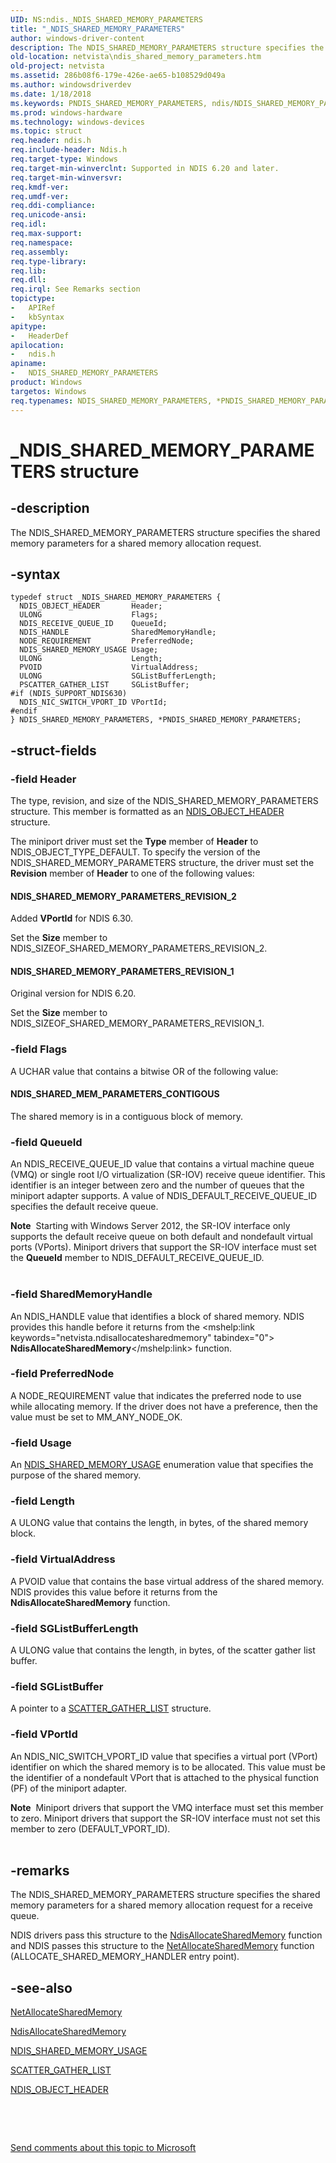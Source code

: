 ```yaml
---
UID: NS:ndis._NDIS_SHARED_MEMORY_PARAMETERS
title: "_NDIS_SHARED_MEMORY_PARAMETERS"
author: windows-driver-content
description: The NDIS_SHARED_MEMORY_PARAMETERS structure specifies the shared memory parameters for a shared memory allocation request.
old-location: netvista\ndis_shared_memory_parameters.htm
old-project: netvista
ms.assetid: 286b08f6-179e-426e-ae65-b108529d049a
ms.author: windowsdriverdev
ms.date: 1/18/2018
ms.keywords: PNDIS_SHARED_MEMORY_PARAMETERS, ndis/NDIS_SHARED_MEMORY_PARAMETERS, ndis/PNDIS_SHARED_MEMORY_PARAMETERS, ndis_shared_memory_ref_76b2c89f-c221-42de-ae92-ad10cf2297f2.xml, netvista.ndis_shared_memory_parameters, PNDIS_SHARED_MEMORY_PARAMETERS structure pointer [Network Drivers Starting with Windows Vista], _NDIS_SHARED_MEMORY_PARAMETERS, NDIS_SHARED_MEMORY_PARAMETERS structure [Network Drivers Starting with Windows Vista], NDIS_SHARED_MEMORY_PARAMETERS, *PNDIS_SHARED_MEMORY_PARAMETERS
ms.prod: windows-hardware
ms.technology: windows-devices
ms.topic: struct
req.header: ndis.h
req.include-header: Ndis.h
req.target-type: Windows
req.target-min-winverclnt: Supported in NDIS 6.20 and later.
req.target-min-winversvr: 
req.kmdf-ver: 
req.umdf-ver: 
req.ddi-compliance: 
req.unicode-ansi: 
req.idl: 
req.max-support: 
req.namespace: 
req.assembly: 
req.type-library: 
req.lib: 
req.dll: 
req.irql: See Remarks section
topictype:
-	APIRef
-	kbSyntax
apitype:
-	HeaderDef
apilocation:
-	ndis.h
apiname:
-	NDIS_SHARED_MEMORY_PARAMETERS
product: Windows
targetos: Windows
req.typenames: NDIS_SHARED_MEMORY_PARAMETERS, *PNDIS_SHARED_MEMORY_PARAMETERS
---
```


# _NDIS_SHARED_MEMORY_PARAMETERS structure


## -description


The NDIS_SHARED_MEMORY_PARAMETERS structure specifies the shared memory parameters for a shared
  memory allocation request.


## -syntax


````
typedef struct _NDIS_SHARED_MEMORY_PARAMETERS {
  NDIS_OBJECT_HEADER       Header;
  ULONG                    Flags;
  NDIS_RECEIVE_QUEUE_ID    QueueId;
  NDIS_HANDLE              SharedMemoryHandle;
  NODE_REQUIREMENT         PreferredNode;
  NDIS_SHARED_MEMORY_USAGE Usage;
  ULONG                    Length;
  PVOID                    VirtualAddress;
  ULONG                    SGListBufferLength;
  PSCATTER_GATHER_LIST     SGListBuffer;
#if (NDIS_SUPPORT_NDIS630)
  NDIS_NIC_SWITCH_VPORT_ID VPortId;
#endif 
} NDIS_SHARED_MEMORY_PARAMETERS, *PNDIS_SHARED_MEMORY_PARAMETERS;
````


## -struct-fields




### -field Header

The type, revision, and size of the NDIS_SHARED_MEMORY_PARAMETERS structure. This member is formatted as an <a href="..\ntddndis\ns-ntddndis-_ndis_object_header.md">NDIS_OBJECT_HEADER</a> structure.

The miniport driver must set the <b>Type</b> member of <b>Header</b> to NDIS_OBJECT_TYPE_DEFAULT. To specify the version of the NDIS_SHARED_MEMORY_PARAMETERS structure, the driver must set the <b>Revision</b> member of <b>Header</b> to one of the following values: 




#### NDIS_SHARED_MEMORY_PARAMETERS_REVISION_2

Added <b>VPortId</b> for NDIS 6.30.

Set the <b>Size</b> member to NDIS_SIZEOF_SHARED_MEMORY_PARAMETERS_REVISION_2.


#### NDIS_SHARED_MEMORY_PARAMETERS_REVISION_1

Original version for NDIS 6.20.

Set the <b>Size</b> member to NDIS_SIZEOF_SHARED_MEMORY_PARAMETERS_REVISION_1.


### -field Flags

A UCHAR value that contains a bitwise OR of the following value:
     




#### NDIS_SHARED_MEM_PARAMETERS_CONTIGOUS

The shared memory is in a contiguous block of memory.


### -field QueueId

An NDIS_RECEIVE_QUEUE_ID value that contains a virtual machine queue (VMQ) or single root I/O virtualization (SR-IOV) receive queue identifier. This identifier is an
     integer between zero and the number of queues that the miniport adapter supports. A value of NDIS_DEFAULT_RECEIVE_QUEUE_ID specifies
     the default receive queue.
<div class="alert"><b>Note</b>  Starting with Windows Server 2012, the SR-IOV interface only supports the default receive queue on both default and nondefault virtual ports (VPorts). Miniport drivers that support the SR-IOV interface must set the <b>QueueId</b> member to NDIS_DEFAULT_RECEIVE_QUEUE_ID.</div><div> </div>

### -field SharedMemoryHandle

An NDIS_HANDLE value that identifies a block of shared memory. NDIS provides this handle before it
     returns from the 
     <mshelp:link keywords="netvista.ndisallocatesharedmemory" tabindex="0"><b>
     NdisAllocateSharedMemory</b></mshelp:link> function.


### -field PreferredNode

A NODE_REQUIREMENT value that indicates the preferred node to use while allocating memory. If the driver does not have a preference, then the value must be set to MM_ANY_NODE_OK.


### -field Usage

An 
     <a href="..\ndis\ne-ndis-_ndis_shared_memory_usage.md">NDIS_SHARED_MEMORY_USAGE</a> enumeration
     value that specifies the purpose of the shared memory.


### -field Length

A ULONG value that contains the length, in bytes, of the shared memory block.


### -field VirtualAddress

A PVOID value that contains the base virtual address of the shared memory. NDIS provides this
     value before it returns from the 
     <b>NdisAllocateSharedMemory</b> function.


### -field SGListBufferLength

A ULONG value that contains the length, in bytes, of the scatter gather list buffer.


### -field SGListBuffer

A pointer to a 
     <a href="..\wdm\ns-wdm-_scatter_gather_list.md">SCATTER_GATHER_LIST</a> structure.


### -field VPortId

An NDIS_NIC_SWITCH_VPORT_ID value that specifies a virtual port (VPort) identifier on which the shared memory is to be allocated. This value must be the identifier of a nondefault VPort that is attached to the physical function (PF) of the miniport adapter. 


<div class="alert"><b>Note</b>  Miniport drivers that support the VMQ interface must set this member to zero. Miniport drivers that support the SR-IOV interface must not set this member to zero (DEFAULT_VPORT_ID).</div><div> </div>

## -remarks


The NDIS_SHARED_MEMORY_PARAMETERS structure specifies the shared memory parameters for a shared memory
    allocation request for a receive queue.

NDIS drivers pass this structure to the 
    <a href="..\ndis\nf-ndis-ndisallocatesharedmemory.md">NdisAllocateSharedMemory</a> function
    and NDIS passes this structure to the 
    <a href="..\ndis\nc-ndis-allocate_shared_memory_handler.md">NetAllocateSharedMemory</a> function
    (ALLOCATE_SHARED_MEMORY_HANDLER entry point).



## -see-also

<a href="..\ndis\nc-ndis-allocate_shared_memory_handler.md">NetAllocateSharedMemory</a>

<a href="..\ndis\nf-ndis-ndisallocatesharedmemory.md">NdisAllocateSharedMemory</a>

<a href="..\ndis\ne-ndis-_ndis_shared_memory_usage.md">NDIS_SHARED_MEMORY_USAGE</a>

<a href="..\wdm\ns-wdm-_scatter_gather_list.md">SCATTER_GATHER_LIST</a>

<a href="..\ntddndis\ns-ntddndis-_ndis_object_header.md">NDIS_OBJECT_HEADER</a>

 

 

<a href="mailto:wsddocfb@microsoft.com?subject=Documentation%20feedback [netvista\netvista]:%20NDIS_SHARED_MEMORY_PARAMETERS structure%20 RELEASE:%20(1/18/2018)&amp;body=%0A%0APRIVACY STATEMENT%0A%0AWe use your feedback to improve the documentation. We don't use your email address for any other purpose, and we'll remove your email address from our system after the issue that you're reporting is fixed. While we're working to fix this issue, we might send you an email message to ask for more info. Later, we might also send you an email message to let you know that we've addressed your feedback.%0A%0AFor more info about Microsoft's privacy policy, see http://privacy.microsoft.com/en-us/default.aspx." title="Send comments about this topic to Microsoft">Send comments about this topic to Microsoft</a>

